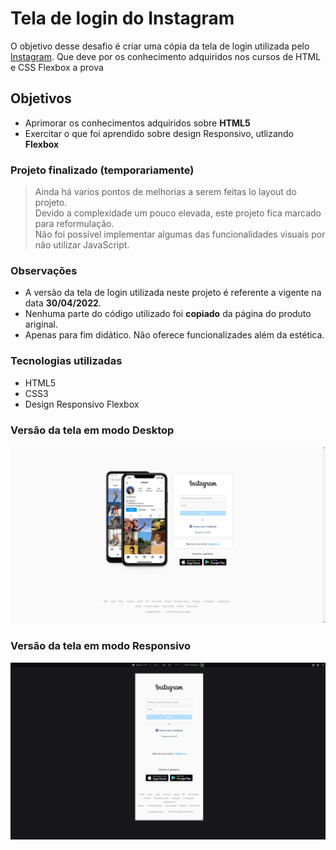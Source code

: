 
# Tela de login do Instagram 

O objetivo desse desafio é criar uma cópia da tela de login utilizada pelo [Instagram](https://www.instagram.com/). Que deve por os conhecimento adquiridos nos cursos de HTML e CSS Flexbox a prova

## Objetivos
- Aprimorar os conhecimentos adquiridos sobre **HTML5**
- Exercitar o que foi aprendido sobre design Responsivo, utlizando **Flexbox**

### Projeto finalizado (temporariamente)
> Ainda há varios pontos de melhorias a serem feitas lo layout do projeto.<br />
> Devido a complexidade um pouco elevada, este projeto fica marcado para reformulação.<br />
> Não foi possível implementar algumas das funcionalidades visuais por não utilizar JavaScript.

### Observações
- A versão da tela de login utilizada neste projeto é referente a vigente na data **30/04/2022**.
- Nenhuma parte do código utilizado foi **copiado** da página do produto ariginal.
- Apenas para fim didático. Não oferece funcionalizades além da estética.

### Tecnologias utilizadas
- HTML5
- CSS3
- Design Responsivo Flexbox

### Versão da tela em modo Desktop

![Versão Desktop](./src/img/upload/normal.png)


### Versão da tela em modo Responsivo

![Versão Mobile](./src/img/upload/mobile.png)
